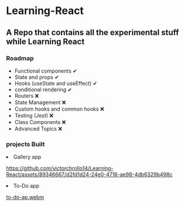 # Learning-React

## A Repo that contains all the experimental stuff while Learning React
### Roadmap
  
 <ul> 
    <li> Functional components  ✔ </li>
    <li> State and props  ✔ </li>
    <li> Hooks (useState and useEffect)  ✔ </li>
  <li> conditional rendering  ✔ </li>
    <li> Routers  ❌</li>
    <li> State Management  ❌ </li>
    <li> Custom hooks and common hooks ❌</li>
    <li> Testing (Jest) ❌</li>
    <li> Class Components ❌</li>
    <li> Advanced Topics ❌</li>  
 </ul>
 
 ### projects Built
 <li>Gallery app</li>
     
https://github.com/victorchrollo14/Learning-React/assets/89346667/d2fd1d24-24e0-4716-ae98-4db6329b498c
     
 <li>To-Do app</li>
 
[to-do-ap.webm](https://github.com/victorchrollo14/Learning-React/assets/89346667/f6b5ef78-fe87-4ae3-ab5b-5b7fbced903f)
